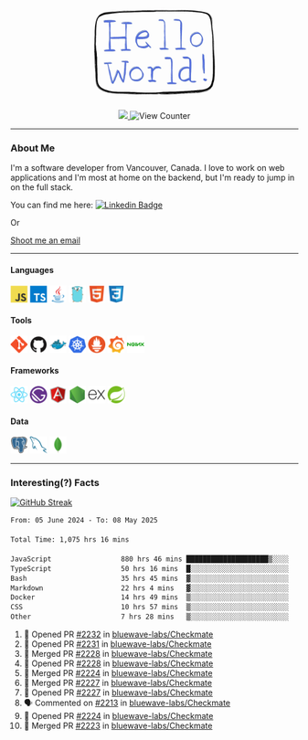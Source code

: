 <div align="center">
    <img src="./img/hello_world.webp" height="200px" width="">
    <div>
        <a href="https://www.linkedin.com/in/ajhollid">
            <img src="https://img.shields.io/badge/LinkedIn-blue"/>
        </a>
        <img src="https://komarev.com/ghpvc/?username=ajhollid&color=yellow" alt="View Counter">
    </div>
</div>

---

### About Me

I'm a software developer from Vancouver, Canada. I love to work on web applications and I'm most at home on the backend, but I'm ready to jump in on the full stack.

You can find me here: [![Linkedin Badge](https://img.shields.io/badge/-ajhollid-blue?style=flat&logo=Linkedin&logoColor=white)](https://www.linkedin.com/in/ajhollid)

Or

[Shoot me an email](mailto:ajhollid@gmail.com)

---

#### Languages

<div>
    <img src="./img/devicons/javascript-original.svg" width=30 height=30 alt="JavaScript">
    <img src="/img/devicons/typescript-original.svg" width=30 height=30 alt="TypeScript">
    <img src="./img/devicons/java-original.svg" width=30 height=30 alt="Java">
    <img src="./img/devicons/go-original.svg" width=30 height=30 alt="Golang">
    <img src="./img/devicons/html5-original.svg" width=30 height=30 alt="HTML 5">
    <img src="./img/devicons/css3-original.svg" width=30 height=30 alt="CSS 3">
</div>

#### Tools

<div>
    <img src="./img/devicons/git-original.svg" width=30 height=30 alt="Git">
    <img src="./img/devicons/github-original.svg" width=30 height=30 alt="Github">
    <img src="./img/devicons/docker-original.svg" width=30 
    height=30 alt="Docker">
    <img src="./img/devicons/kubernetes-original.svg" width=30 height=30 alt="K8">
    <img src="./img/devicons/prometheus-original.svg" width=30 height=30 alt="Prometheus">
    <img src="./img/devicons/grafana-original.svg" width=30 height=30 alt="Grafana">
    <img src="./img/devicons/nginx-original.svg" width=30 height=30 alt="Nginx">
</div>

#### Frameworks

<div>
    <img src="./img/devicons/react-original.svg" width=30 height=30 alt="React">
    <img src="./img/devicons/gatsby-original.svg" width=30 height=30 alt="Gatsby">
    <img src="./img/devicons/angularjs-original.svg" width=30 height=30 alt="AngularJS">
    <img src="./img/devicons/nodejs-original.svg" width=30 height=30 alt="NodeJS">
    <img src="./img/devicons/express-original.svg" width=30 height=30 alt="Express">
    <img src="./img/devicons/spring-original.svg" width=30 height=30 alt="Spring">
</div>

#### Data

<div>
    <img src="./img/devicons/postgresql-original.svg" width=30 height=30 alt="Postgresql">
    <img src="./img/devicons/mysql-original.svg" width=30 height=30 alt="Mysql">
    <img src="./img/devicons/mongodb-original.svg" width=30 height=30 alt="MongoDB">
</div>

---

### Interesting(?) Facts

[![GitHub Streak](http://github-readme-streak-stats.herokuapp.com?user=ajhollid)](https://git.io/streak-stats)

 <!--START_SECTION:waka-->

```txt
From: 05 June 2024 - To: 08 May 2025

Total Time: 1,075 hrs 16 mins

JavaScript                 880 hrs 46 mins ████████████████████▒░░░░   81.35 %
TypeScript                 50 hrs 16 mins  █░░░░░░░░░░░░░░░░░░░░░░░░   04.64 %
Bash                       35 hrs 45 mins  ▓░░░░░░░░░░░░░░░░░░░░░░░░   03.30 %
Markdown                   22 hrs 4 mins   ▓░░░░░░░░░░░░░░░░░░░░░░░░   02.04 %
Docker                     14 hrs 49 mins  ▒░░░░░░░░░░░░░░░░░░░░░░░░   01.37 %
CSS                        10 hrs 57 mins  ▒░░░░░░░░░░░░░░░░░░░░░░░░   01.01 %
Other                      7 hrs 28 mins   ▒░░░░░░░░░░░░░░░░░░░░░░░░   00.69 %
```

<!--END_SECTION:waka-->


<!--START_SECTION:activity-->
1. 💪 Opened PR [#2232](https://github.com/bluewave-labs/Checkmate/pull/2232) in [bluewave-labs/Checkmate](https://github.com/bluewave-labs/Checkmate)
2. 💪 Opened PR [#2231](https://github.com/bluewave-labs/Checkmate/pull/2231) in [bluewave-labs/Checkmate](https://github.com/bluewave-labs/Checkmate)
3. 🎉 Merged PR [#2228](https://github.com/bluewave-labs/Checkmate/pull/2228) in [bluewave-labs/Checkmate](https://github.com/bluewave-labs/Checkmate)
4. 💪 Opened PR [#2228](https://github.com/bluewave-labs/Checkmate/pull/2228) in [bluewave-labs/Checkmate](https://github.com/bluewave-labs/Checkmate)
5. 🎉 Merged PR [#2224](https://github.com/bluewave-labs/Checkmate/pull/2224) in [bluewave-labs/Checkmate](https://github.com/bluewave-labs/Checkmate)
6. 🎉 Merged PR [#2227](https://github.com/bluewave-labs/Checkmate/pull/2227) in [bluewave-labs/Checkmate](https://github.com/bluewave-labs/Checkmate)
7. 💪 Opened PR [#2227](https://github.com/bluewave-labs/Checkmate/pull/2227) in [bluewave-labs/Checkmate](https://github.com/bluewave-labs/Checkmate)
8. 🗣 Commented on [#2213](https://github.com/bluewave-labs/Checkmate/issues/2213#issuecomment-2866607650) in [bluewave-labs/Checkmate](https://github.com/bluewave-labs/Checkmate)
9. 💪 Opened PR [#2224](https://github.com/bluewave-labs/Checkmate/pull/2224) in [bluewave-labs/Checkmate](https://github.com/bluewave-labs/Checkmate)
10. 🎉 Merged PR [#2223](https://github.com/bluewave-labs/Checkmate/pull/2223) in [bluewave-labs/Checkmate](https://github.com/bluewave-labs/Checkmate)
<!--END_SECTION:activity-->
